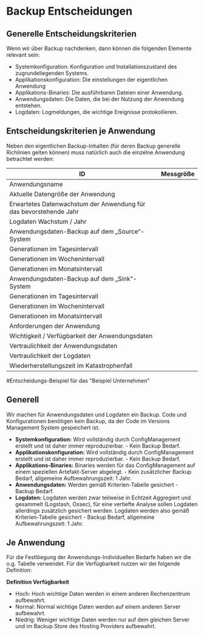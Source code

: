 # Backup Entscheidungen
## Generelle Entscheidungskriterien
Wenn wir über Backup nachdenken, dann können die folgenden Elemente relevant sein:
 * Systemkonfiguration: Konfiguration und Installationszustand des zugrundeliegenden Systems.
 * Applikationskonfiguration: Die einstellungen der eigentlichen Anwendung
 * Applikations-Binaries: Die ausführbaren Dateien einer Anwendung.
 * Anwendungsdaten: Die Daten, die bei der Nutzung der Anwendung entstehen.
 * Logdaten: Logmeldungen, die wichtige Ereignisse protokollieren.

## Entscheidungskriterien je Anwendung
Neben den eigentlichen Backup-Inhalten (für deren Backup generelle Richlinien gelten können) muss natürlich auch die einzelne Anwendung betrachtet werden:

|ID									|Messgröße|
|--									|--|
|Anwendungsname						||
|Aktuelle Datengröße der Anwendung	||
|Erwartetes Datenwachstum der Anwendung für das bevorstehende Jahr||
|Logdaten Wachstum / Jahr			||
|Anwendungsdaten-Backup auf dem „Source“- System||
|Generationen im Tagesintervall		||
|Generationen im Wochenintervall	||
|Generationen im Monatsintervall	||
|Anwendungsdaten-Backup auf dem „Sink“-System||
|Generationen im Tagesintervall		||
|Generationen im Wochenintervall	||
|Generationen im Monatsintervall	||
|Anforderungen der Anwendung		||
|Wichtigkeit / Verfügbarkeit der Anwendungsdaten||
|Vertraulichkeit der Anwendungsdaten|| 
|Vertraulichkeit der Logdaten		|| 
|Wiederherstellungszeit im Katastrophenfall||


#Entscheidungs-Beispiel für das "Beispiel Unternehmen"
## Generell
Wir machen für Anwendungsdaten und Logdaten ein Backup.
Code und Konfigurationen benötigen kein Backup, da der Code im Versions Management System gespeichert ist.
* **Systemkonfiguration:** Wird vollständig durch ConfigManagement erstellt und ist daher immer reproduzierbar. - Kein Backup Bedarf.
* **Applikationskonfiguration:** Wird vollständig durch ConfigManagement erstellt und ist daher immer reproduzierbar. - Kein Backup Bedarf.
* **Applikations-Binaries:** Binaries werden für das ConfigManagement auf einem speziellen Artefakt-Server abgelegt. - Kein zusätzlicher Backup Bedarf, allgemeine Aufbewahrungszeit: 1 Jahr.
* **Anwendungsdaten:** Werden gemäß Kriterien-Tabelle gesichert - Backup Bedarf.
* **Logdaten:** Logdaten werden zwar teilweise in Echtzeit Aggregiert und gesammelt (Logstash, Ossec), für eine vertiefte Analyse sollen Logdaten allerdings zusätzlich gesichert werden. Logdaten werden also gemäß Kriterien-Tabelle gesichert - Backup Bedarf, allgemeine Aufbewahrungszeit: 1 Jahr.

## Je Anwendung
Für die Festlöegung der Anwendungs-Individuellen Bedarfe haben wir die o.g. Tabelle verwendet. Für die Verfügbarkeit nutzen wir dei folgende Definition:

**Definition Verfügbarkeit**
* Hoch: Hoch wichtige Daten werden in einem anderen Rechenzentrum aufbewahrt.
* Normal: Normal wichtige Daten werden auf einem anderen Server aufbewahrt.
* Niedrig: Weniger wichtige Daten werden nur auf dem gleichen Server und im Backup Store des Hosting Providers aufbewahrt.

